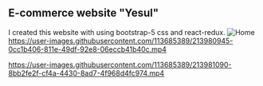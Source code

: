 ## E-commerce website "Yesul"
I created this website with using bootstrap-5 css and react-redux.
![Home](https://user-images.githubusercontent.com/113685389/213870231-e34976ff-01ed-4fc1-baf5-507df2ab5933.PNG)
https://user-images.githubusercontent.com/113685389/213980945-0cc1b406-811e-49df-92e8-06eccb41b40c.mp4

https://user-images.githubusercontent.com/113685389/213981090-8bb2fe2f-cf4a-4430-8ad7-4f968d4fc974.mp4


